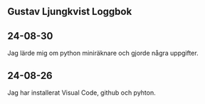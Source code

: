 Gustav Ljungkvist Loggbok
-------------------------------
24-08-30
-----------
Jag lärde mig om python miniräknare och gjorde några uppgifter.

24-08-26
-------------------------------
Jag har installerat Visual Code, github och pyhton.